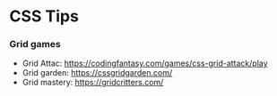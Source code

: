 # CSS Tips
### Grid games
* Grid Attac: https://codingfantasy.com/games/css-grid-attack/play
* Grid garden: https://cssgridgarden.com/
* Grid mastery: https://gridcritters.com/
